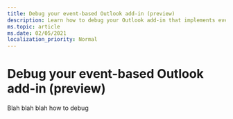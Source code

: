 ```yaml
---
title: Debug your event-based Outlook add-in (preview)
description: Learn how to debug your Outlook add-in that implements event-based activation.
ms.topic: article
ms.date: 02/05/2021
localization_priority: Normal
---
```


# Debug your event-based Outlook add-in (preview)

Blah blah blah how to debug